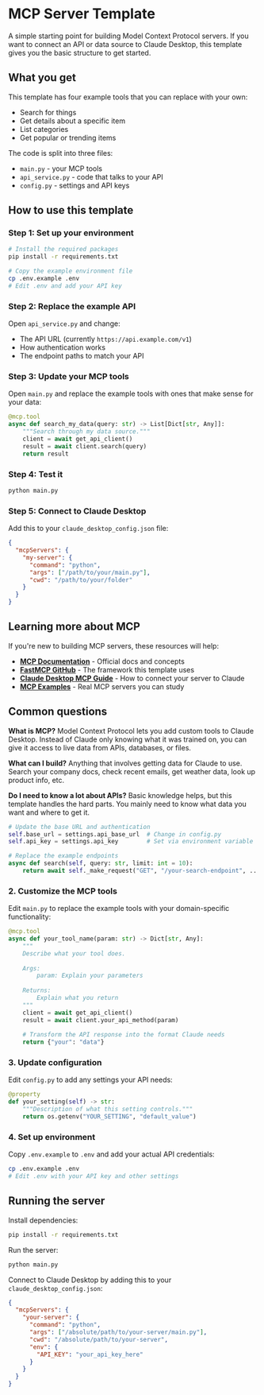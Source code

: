 # MCP Server Template

A simple starting point for building Model Context Protocol servers. If you want to connect an API or data source to Claude Desktop, this template gives you the basic structure to get started.

## What you get

This template has four example tools that you can replace with your own:

- Search for things
- Get details about a specific item
- List categories 
- Get popular or trending items

The code is split into three files:
- `main.py` - your MCP tools
- `api_service.py` - code that talks to your API
- `config.py` - settings and API keys

## How to use this template

### Step 1: Set up your environment

```bash
# Install the required packages
pip install -r requirements.txt

# Copy the example environment file
cp .env.example .env
# Edit .env and add your API key
```

### Step 2: Replace the example API

Open `api_service.py` and change:
- The API URL (currently `https://api.example.com/v1`)
- How authentication works 
- The endpoint paths to match your API

### Step 3: Update your MCP tools

Open `main.py` and replace the example tools with ones that make sense for your data:

```python
@mcp.tool
async def search_my_data(query: str) -> List[Dict[str, Any]]:
    """Search through my data source."""
    client = await get_api_client()
    result = await client.search(query)
    return result
```

### Step 4: Test it

```bash
python main.py
```

### Step 5: Connect to Claude Desktop

Add this to your `claude_desktop_config.json` file:

```json
{
  "mcpServers": {
    "my-server": {
      "command": "python",
      "args": ["/path/to/your/main.py"],
      "cwd": "/path/to/your/folder"
    }
  }
}
```

## Learning more about MCP

If you're new to building MCP servers, these resources will help:

- **[MCP Documentation](https://modelcontextprotocol.io/docs)** - Official docs and concepts
- **[FastMCP GitHub](https://github.com/jlowin/fastmcp)** - The framework this template uses
- **[Claude Desktop MCP Guide](https://docs.anthropic.com/en/docs/build-with-claude/mcp)** - How to connect your server to Claude
- **[MCP Examples](https://github.com/modelcontextprotocol/servers)** - Real MCP servers you can study

## Common questions

**What is MCP?** Model Context Protocol lets you add custom tools to Claude Desktop. Instead of Claude only knowing what it was trained on, you can give it access to live data from APIs, databases, or files.

**What can I build?** Anything that involves getting data for Claude to use. Search your company docs, check recent emails, get weather data, look up product info, etc.

**Do I need to know a lot about APIs?** Basic knowledge helps, but this template handles the hard parts. You mainly need to know what data you want and where to get it.

```python
# Update the base URL and authentication
self.base_url = settings.api_base_url  # Change in config.py
self.api_key = settings.api_key        # Set via environment variable

# Replace the example endpoints
async def search(self, query: str, limit: int = 10):
    return await self._make_request("GET", "/your-search-endpoint", ...)
```

### 2. Customize the MCP tools

Edit `main.py` to replace the example tools with your domain-specific functionality:

```python
@mcp.tool
async def your_tool_name(param: str) -> Dict[str, Any]:
    """
    Describe what your tool does.
    
    Args:
        param: Explain your parameters
        
    Returns:
        Explain what you return
    """
    client = await get_api_client()
    result = await client.your_api_method(param)
    
    # Transform the API response into the format Claude needs
    return {"your": "data"}
```

### 3. Update configuration

Edit `config.py` to add any settings your API needs:

```python
@property
def your_setting(self) -> str:
    """Description of what this setting controls."""
    return os.getenv("YOUR_SETTING", "default_value")
```

### 4. Set up environment

Copy `.env.example` to `.env` and add your actual API credentials:

```bash
cp .env.example .env
# Edit .env with your API key and other settings
```

## Running the server

Install dependencies:
```bash
pip install -r requirements.txt
```

Run the server:
```bash
python main.py
```

Connect to Claude Desktop by adding this to your `claude_desktop_config.json`:

```json
{
  "mcpServers": {
    "your-server": {
      "command": "python",
      "args": ["/absolute/path/to/your-server/main.py"],
      "cwd": "/absolute/path/to/your-server",
      "env": {
        "API_KEY": "your_api_key_here"
      }
    }
  }
}
```